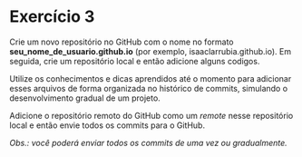 # Exercício 3

Crie um novo repositório no GitHub com o nome no formato **seu_nome_de_usuario.github.io** (por exemplo, isaaclarrubia.github.io). Em seguida, crie um repositório local e então adicione alguns codigos.

Utilize os conhecimentos e dicas aprendidos até o momento para adicionar esses arquivos de forma organizada no histórico de commits, simulando o desenvolvimento gradual de um projeto.

Adicione o repositório remoto do GitHub como um *remote* nesse repositório local e então envie todos os commits para o GitHub.

*Obs.: você poderá enviar todos os commits de uma vez ou gradualmente.*
